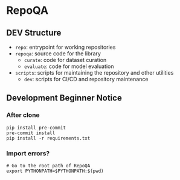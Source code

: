 # RepoQA

## DEV Structure

- `repo`: entrypoint for working repositories
- `repoqa`: source code for the library
  - `curate`: code for dataset curation
  - `evaluate`: code for model evaluation
- `scripts`: scripts for maintaining the repository and other utilities
  - `dev`: scripts for CI/CD and repository maintenance

## Development Beginner Notice

### After clone

```shell
pip install pre-commit
pre-commit install
pip install -r requirements.txt
```

### Import errors?

```shell
# Go to the root path of RepoQA
export PYTHONPATH=$PYTHONPATH:$(pwd)
```
